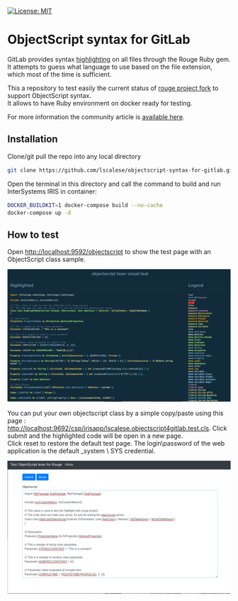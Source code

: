 [![License: MIT](https://img.shields.io/badge/License-MIT-blue.svg?style=flat&logo=AdGuard)](LICENSE)
# ObjectScript syntax for GitLab

GitLab provides syntax [highlighting](https://docs.gitlab.com/ee/user/project/highlighting.html) on all files through the Rouge Ruby gem. It attempts to guess what language to use based on the file extension, which most of the time is sufficient.  

This a repository to test easily the current status of [rouge project fork](https://github.com/lscalese/rouge/tree/objectscript) to support ObjectScript syntax.  
It allows to have Ruby environment on docker ready for testing.  


For more information the community article is [available here](https://community.intersystems.com/post/objectscript-syntax-gitlab).


## Installation

Clone/git pull the repo into any local directory

```bash
git clone https://github.com/lscalese/objectscript-syntax-for-gitlab.git
```

Open the terminal in this directory and call the command to build and run InterSystems IRIS in container:


```bash
DOCKER_BUILDKIT=1 docker-compose build --no-cache
docker-compose up -d
```


## How to test

Open [http://localhost:9592/objectscript](http://localhost:9592/objectscript) to show the test page with an ObjectScript class sample.  

![](https://github.com/lscalese/objectscript-syntax-for-gitlab/blob/master/screen-1.png?raw=true)

You can put your own objectscript class by a simple copy/paste using this page : [http://localhost:9692/csp/irisapp/lscalese.objectscript4gitlab.test.cls](http://localhost:9692/csp/irisapp/lscalese.objectscript4gitlab.test.cls).  Click submit and the highlighted code will be open in a new page.  
Click reset to restore the default test page.  The login\password of the web application is the default _system \ SYS credential.

![](https://github.com/lscalese/objectscript-syntax-for-gitlab/blob/master/screen-2.png?raw=true)
